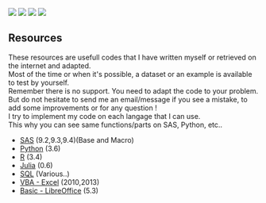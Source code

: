 ![](https://img.shields.io/badge/SAS-9.X-B34936.svg)
![](https://img.shields.io/badge/VBA-Excel-945DB7.svg)
![](https://img.shields.io/badge/Python-3.X-3572A5.svg)
![](https://img.shields.io/badge/R-3.X-198CE7.svg)

## Resources

These resources are usefull codes that I have written myself or retrieved on the internet and adapted.      
Most of the time or when it's possible, a dataset or an example is available to test by yourself.  
Remember there is no support. You need to adapt the code to your problem.  
But do not hesitate to send me an email/message if you see a mistake, to add some improvements or for any question !  
I try to implement my code on each langage that I can use.   
This why you can see same functions/parts on SAS, Python, etc..  


 - [SAS](https://github.com/NicoDupont/Resources/tree/master/SAS)  (9.2,9.3,9.4)(Base and Macro)
 - [Python](https://github.com/NicoDupont/Resources/tree/master/Python) (3.6)
 - [R](https://github.com/NicoDupont/Resources/tree/master/R) (3.4)
 - [Julia](https://github.com/NicoDupont/Resources/tree/master/Julia) (0.6)
 - [SQL](https://github.com/NicoDupont/Resources/tree/master/SQL) (Various..)
 - [VBA - Excel](https://github.com/NicoDupont/Resources/tree/master/VBA-Excel) (2010,2013)
 - [Basic - LibreOffice](https://github.com/NicoDupont/Resources/tree/master/LibreOffice) (5.3)  
